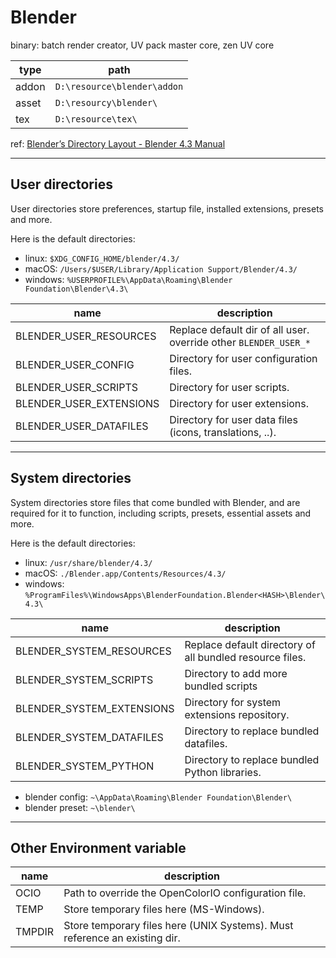 # Blender

binary: batch render creator, UV pack master core, zen UV core

| type  | path                        |
| ----- | --------------------------- |
| addon | `D:\resource\blender\addon` |
| asset | `D:\resourcy\blender\`      |
| tex   | `D:\resource\tex\`          |

ref: [Blender’s Directory Layout - Blender 4.3 Manual](https://docs.blender.org/manual/en/latest/advanced/blender_directory_layout.html#path-layout)

---

## User directories

User directories store preferences, startup file, installed extensions, presets and more.

Here is the default directories:

- linux: `$XDG_CONFIG_HOME/blender/4.3/`
- macOS: `/Users/$USER/Library/Application Support/Blender/4.3/`
- windows: `%USERPROFILE%\AppData\Roaming\Blender Foundation\Blender\4.3\`

| name                    | description                                                      |
| ----------------------- | ---------------------------------------------------------------- |
| BLENDER_USER_RESOURCES  | Replace default dir of all user. override other `BLENDER_USER_*` |
| BLENDER_USER_CONFIG     | Directory for user configuration files.                          |
| BLENDER_USER_SCRIPTS    | Directory for user scripts.                                      |
| BLENDER_USER_EXTENSIONS | Directory for user extensions.                                   |
| BLENDER_USER_DATAFILES  | Directory for user data files (icons, translations, ..).         |

---

## System directories

System directories store files that come bundled with Blender, and are required for it to function, including scripts, presets, essential assets and more.

Here is the default directories:

- linux: `/usr/share/blender/4.3/`
- macOS: `./Blender.app/Contents/Resources/4.3/`
- windows: `%ProgramFiles%\WindowsApps\BlenderFoundation.Blender<HASH>\Blender\4.3\`

| name                      | description                                              |
| ------------------------- | -------------------------------------------------------- |
| BLENDER_SYSTEM_RESOURCES  | Replace default directory of all bundled resource files. |
| BLENDER_SYSTEM_SCRIPTS    | Directory to add more bundled scripts                    |
| BLENDER_SYSTEM_EXTENSIONS | Directory for system extensions repository.              |
| BLENDER_SYSTEM_DATAFILES  | Directory to replace bundled datafiles.                  |
| BLENDER_SYSTEM_PYTHON     | Directory to replace bundled Python libraries.           |

- blender config: `~\AppData\Roaming\Blender Foundation\Blender\`
- blender preset: `~\blender\`

---

## Other Environment variable

| name   | description                                                                |
| ------ | -------------------------------------------------------------------------- |
| OCIO   | Path to override the OpenColorIO configuration file.                       |
| TEMP   | Store temporary files here (MS-Windows).                                   |
| TMPDIR | Store temporary files here (UNIX Systems). Must reference an existing dir. |
